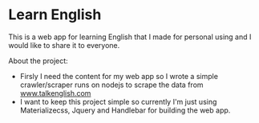 # Learn English
This is a web app for learning English that I made for personal using and I would like to share it to everyone.

About the project:
- Firsly I need the content for my web app so I wrote a simple crawler/scraper runs on nodejs to scrape the data from www.talkenglish.com
- I want to keep this project simple so currently I'm just using Materializecss, Jquery and Handlebar for building the web app.
